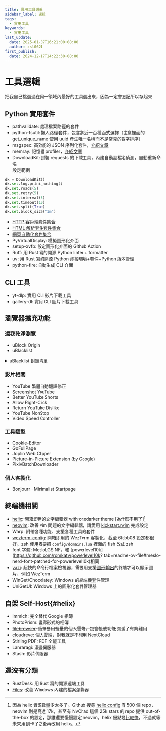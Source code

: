 ```yaml
---
title: 實用工具選輯
sidebar_label: 選輯
tags:
  - 實用工具
keywords:
  - 實用工具
last_update:
  date: 2025-01-07T16:21:00+08:00
  author: zsl0621
first_publish:
  date: 2024-12-17T14:22:30+08:00
---
```


# 工具選輯

把我自己挑選過在同一領域內最好的工具選出來，因為一定會忘記所以存起來

## Python 實用套件

- pathvalidate: 處理檔案路徑的套件
- python-fsutil: 懶人路徑套件，包含將近一百種函式選擇（注意裡面的 get_unique_name 使用 uuid 產生唯一名稱而不是常見的數字排序）
- msgspec: 高效能的 JSON 序列化套件，[介紹文章](https://blog.ferstar.org/post/issue-62/)
- memray: 記憶體 profiler，[介紹文章](https://blog.ferstar.org/post/issue-63/)
- DownloadKit: 封裝 requests 的下載工具，內建自動副檔名偵測，自動重新命名  
設定範例

```py
dk = DownloadKit()
dk.set.log.print_nothing()
dk.set.roads(5)
dk.set.retry(5)
dk.set.interval(5)
dk.set.timeout(10)
dk.set.split(True)
dk.set.block_size("1m")
```

- [HTTP 客戶端套件集合](https://blog.zsl0621.cc/posts/scrappers/)
- [HTML 解析套件套件集合](https://blog.zsl0621.cc/posts/scrappers/)
- [網頁自動化套件集合](https://blog.zsl0621.cc/posts/scrappers/)
- PyVirtualDisplay: 模擬圖形化介面
- setup-xvfb: 設定圖形化介面的 Github Action
- Ruff: 用 Rust 寫的開源 Python linter + formatter
- uv: 用 Rust 寫的開源 Python 虛擬環境+套件+Python 版本管理
- python-fire: 自動生成 CLI 介面

## CLI 工具

- yt-dlp: 實用 CLI 影片下載工具
- gallery-dl: 實用 CLI 圖片下載工具

## 瀏覽器擴充功能

### 還我乾淨瀏覽

- uBlock Origin
- uBlacklist

<details>
<summary>uBlacklist 封鎖清單</summary>

備份也當作分享，可以直接匯入（裡面叫做還原）

```json
{
  "blacklist": "*://blog.csdn.net/*\n*://cloud.baidu.com/*\n*://readforbetter.com/*\n*://www.zhihu.com/*\n*://ithelp.ithome.com.tw/*\n*://wenku.csdn.net/*\n*://www.kaixinit.com/*\n*://www.imooc.com/*\n*://cloud.tencent.com/*\n*://www.delftstack.com/*\n*://codelove.tw/*\n*://jujupp.medium.com/*\n*://hugo-for-newbie.kejyun.com/*\n*://sean22492249.medium.com/*\n*://www.cs.pu.edu.tw/*\n\n*://gitbook.tw/*\n*://python.libhunt.com/*\n*://codimd.mcl.math.ncu.edu.tw/*\n*://skyyen999.gitbooks.io/*\n*://python.plainenglish.io/*\n*://python.iswbm.com/*\n*://medium.com/@heidi-coding/*\n*://medium.com/@chenfelix/*\n*://www.readfog.com/*\n*://m.php.cn/*\n*://www.sohu.com/*\n*://segmentfault.com/*\n*://juejin.cn/*\n*://ftp.tku.edu.tw/*\n*://www.rapidseedbox.com/*\n*://medium.com/@tonykuoyj*\n*://2formosa.blogspot.com/*\n\n*://huaweicloud.csdn.net/*\n*://www.threads.net/*\n*://www.businessweekly.com.tw/*\n*://s.csdnimg.cn/*\n@*://shopee.tw/*\n@*://term.ptt.cc/*\n@*://www.ptt.cc/*\n@*://www.cnblogs.com/*\n*://newsn.net/*",
  "blockColor": "default",
  "blockWholeSite": false,
  "dialogTheme": "default",
  "enablePathDepth": false,
  "hideBlockLinks": false,
  "hideControl": false,
  "highlightColors": [
    "#ddeeff"
  ],
  "linkColor": "default",
  "skipBlockDialog": false,
  "subscriptions": [
    {
      "name": "標準內容農場清單 danny0838",
      "url": "https://danny0838.github.io/content-farm-terminator/files/blocklist-ublacklist/content-farms.txt",
      "enabled": true
    },
    {
      "name": "類內容農場清單 danny0838",
      "url": "https://danny0838.github.io/content-farm-terminator/files/blocklist-ublacklist/nearly-content-farms.txt",
      "enabled": true
    },
    {
      "name": "擴充內容農場清單 danny0838",
      "url": "https://danny0838.github.io/content-farm-terminator/files/blocklist-ublacklist/extra-content-farms.txt",
      "enabled": true
    },
    {
      "name": "劣質複製農場清單 danny0838",
      "url": "https://danny0838.github.io/content-farm-terminator/files/blocklist-ublacklist/bad-cloners.txt",
      "enabled": true
    },
    {
      "name": "詐騙網站清單 danny0838",
      "url": "https://danny0838.github.io/content-farm-terminator/files/blocklist-ublacklist/scam-sites.txt",
      "enabled": true
    },
    {
      "name": "假新聞網站清單  danny0838",
      "url": "https://danny0838.github.io/content-farm-terminator/files/blocklist-ublacklist/fake-news.txt",
      "enabled": true
    },
    {
      "name": "eallion",
      "url": "https://git.io/ublacklist",
      "enabled": false
    }
  ],
  "syncAppearance": true,
  "syncBlocklist": true,
  "syncGeneral": true,
  "syncInterval": 15,
  "syncSubscriptions": true,
  "updateInterval": 120,
  "version": "8.9.2"
}
```

</details>

### 影片相關

- YouTube 繁體自動翻譯修正
- Screenshot YouTube
- Better YouTube Shorts
- Allow Right-Click
- Return YouTube Dislike
- YouTube NonStop
- Video Speed Controller

### 工具類型

- Cookie-Editor
- GoFullPage
- Joplin Web Clipper
- Picture-in-Picture Extension (by Google)
- PixivBatchDownloader

### 個人客製化

- Bonjourr · Minimalist Startpage

## 終端機相關

- ~~[helix](https://github.com/helix-editor/helix): 開箱即用的文字編輯器 with onedarker theme~~ [為什麼不用了][^helix]
- [neovim](https://github.com/neovim/neovim): 改善 vim 問題的文字編輯器，請愛用 [kickstart.nvim](https://github.com/nvim-lua/kickstart.nvim) 完成設定
- Warp: 附帶各種功能、支援各種工具的套件
- [wezterm-config](https://github.com/KevinSilvester/wezterm-config): 開箱即用的 WezTerm 客製化，截至 6febb08 設定都很好。zsh 使用者要把 `config/domains.lua` 裡面的 fish 改成 zsh
- font 字體: MesloLGS NF，和 [powerlevel10k](https://github.com/romkatv/powerlevel10k? tab=readme-ov-file#meslo-nerd-font-patched-for-powerlevel10k)相同
- [yazi](https://github.com/sxyazi/yazi): 超快的命令行檔案檢視器，需要用支援[圖形輸出](https://yazi-rs.github.io/docs/image-preview/)的終端才可以顯示圖片，例如 WezTerm
- WinGet/Chocolatey: Windows 的終端機套件管理
- UniGetUI: Windows 上的圖形化套件管理器

[^helix]: 因為 helix 資源數量少太多了。Github 搜尋 [helix config](https://github.com/search?q=helix+config&type=repositories) 有 500 個 repo，neovim 則是高達 17k，甚至有 NvChad 這個 25k stars 的 repo 提供 out-of-the-box 的設定，那誰還要慢慢設定 neovim。helix 優點是[比較快](https://www.reddit.com/r/HelixEditor/comments/1azis06/worth_to_switch_from_nvim/)，不過就等未來用到卡了之後再改用 helix。

## 自架 Self-Host{#helix}

- Immich: 完全替代 Google 相簿
- PhotoPrism: 畫廊形式的相簿
- ~~[filebrowser](https://github.com/filebrowser/filebrowser): 簡單易用輕量的個人雲端，包含帳號功能~~ 爛透了有夠難用
- cloudreve: 個人雲端，對我就是不想用 NextCloud
- Stirling PDF: PDF 全能工具
- Lanraragi: 漫畫伺服器
- Stash: 影片伺服器

## 還沒有分類

- RustDesk: 用 Rust 寫的開源遠端工具
- [Files](https://github.com/files-community/Files): 改善 Windows 內建的檔案瀏覽器

